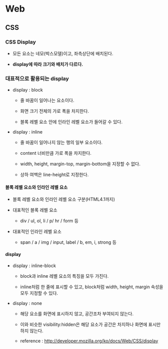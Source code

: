 # Web

## CSS

### CSS Display

- 모든 요소는 네모(박스모델)이고, 좌측상단에 배치된다.

- **display에 따라 크기와 배치가 다르다.**

### 대표적으로 활용되는 display

- display : block
  
  - 줄 바꿈이 일어나는 요소이다.
  
  - 화면 크기 전체의 가로 폭을 차지한다.
  
  - 블록 레벨 요소 안에 인라인 레벨 요소가 들어갈 수 있다.

- display : inline
  
  - 줄 바꿈이 일어나지 않는 행의 일부 요소이다.
  
  - content 너비만큼 가로 폭을 차지한다.
  
  - width, height, margin-top, margin-bottom을 지정할 수 없다.
  
  - 상하 여백은 line-height로 지정한다.

#### 블록 레벨 요소와 인라인 레벨 요소

- 블록 레벨 요소와 인라인 레벨 요소 구분(HTML4.1까지)

- 대표적인 블록 레벨 요소
  
  - div / ul, ol, li / p/ hr / form 등

- 대표적인 인라인 레벨 요소
  
  - span / a / img / input, label / b, em, i, strong 등

#### display

- display : inline-block
  
  - block과  inline 레벨 요소의 특징을 모두 가진다.
  
  - inline처럼 한 줄에 표시할 수 있고, block처럼 width, height, margin 속성을 모두 지정할 수 있다.

- display : none
  
  - 해당 요소를 화면에 표시하지 않고, 공간조차 부여되지 않는다.
  
  - 이와 비슷한 visibility:hidden은 해당 요소가 공간은 차지하나 화면에 표시만 하지 않는다.
  
  - reference : http://developer.mozilla.org/ko/docs/Web/CSS/display



